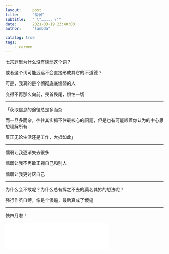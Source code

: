 ```yaml
---
layout:     post
title:      "懦弱"
subtitle:   " \"。。。。。。\""
date:       2021-03-19 23:40:00
author:     "lambda"

catalog: true
tags:
    - carmen
---
```


七宗罪里为什么没有懦弱这个词？

或者这个词可能远远不会直接形成其它的不道德？

可是，我真的是个彻彻底底懦弱的人

变得不再那么向前，畏首畏尾，惧怕一切

---

「获取信息的途径总是多而杂

而一旦多而杂，往往其实抓不住最核心的问题，但是也有可能顺着你认为的中心思想理解所有

反正无论生活还是工作，大抵如此」

---

懦弱让我逐渐失去很多

懦弱让我不再敢正视自己和别人

懦弱让我更讨厌自己

---

为什么会不敢呢？为什么总有挥之不去的莫名其妙的想法呢？

强行作茧自缚，像是个傻逼，最后真成了傻逼

---

快四月啦！

<iframe frameborder="no" border="0" marginwidth="0" marginheight="0" width=330 height=86 src="//music.163.com/outchain/player?type=2&id=29732992&auto=1&height=66"></iframe>
